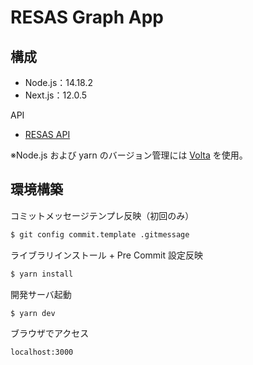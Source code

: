 # RESAS Graph App

## 構成

- Node.js：14.18.2
- Next.js：12.0.5

API

- [RESAS API](https://opendata.resas-portal.go.jp/)

※Node.js および yarn のバージョン管理には [Volta](https://volta.sh/) を使用。

## 環境構築

コミットメッセージテンプレ反映（初回のみ）

```bash
$ git config commit.template .gitmessage
```

ライブラリインストール + Pre Commit 設定反映

```bash
$ yarn install
```

開発サーバ起動

```
$ yarn dev
```

ブラウザでアクセス

```
localhost:3000
```
